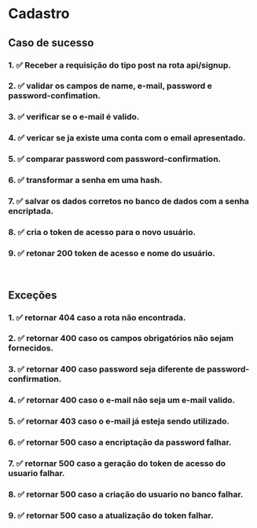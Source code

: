 # Cadastro

##  Caso de sucesso

### 1. ✅ Receber a requisição do tipo post na rota api/signup.
### 2. ✅ validar os campos de name, e-mail, password e password-confimation.
### 3. ✅ verificar se o e-mail é  valido.
### 4. ✅ vericar se ja existe uma conta com o email apresentado.
### 5. ✅ comparar password com password-confirmation.
### 6. ✅ transformar a senha em uma hash.
### 7. ✅ salvar os dados corretos no banco de dados com a senha encriptada.
### 8. ✅ cria o token de acesso para o novo usuário.   
### 9. ✅ retonar 200 token de acesso e nome do usuário.
<br/>

## Exceções
### 1. ✅ retornar 404 caso a rota não encontrada.
### 2. ✅ retornar 400 caso os campos obrigatórios não sejam fornecidos. 
### 3. ✅ retornar 400 caso password seja diferente de password-confirmation.
### 4. ✅ retornar 400 caso o e-mail não seja um e-mail valido.
### 5. ✅ retornar 403 caso o e-mail já esteja sendo utilizado.
### 6. ✅ retornar 500 caso a encriptação da password falhar.
### 7. ✅ retornar 500 caso a geração do token de acesso do usuario falhar.
### 8. ✅ retornar 500 caso a criação do usuario no banco falhar.
### 9. ✅ retornar 500 caso a atualização do token falhar.
 